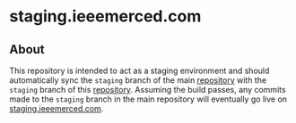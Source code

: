 # staging.ieeemerced.com

## About
This repository is intended to act as a staging environment and should automatically sync the `staging` branch of the main [repository](https://github.com/IEEEMerced/ieeemerced.com/tree/staging) with the `staging` branch of this [repository](https://github.com/IEEEMerced/staging.ieeemerced.com/tree/staging). Assuming the build passes, any commits made to the `staging` branch in the main repository will eventually go live on [staging.ieeemerced.com](https://staging.ieeemerced.com/).